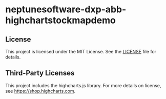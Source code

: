 # neptunesoftware-dxp-abb-highchartstockmapdemo

## License
 
This project is licensed under the MIT License. See the [LICENSE](./LICENSE) file for details.

## Third-Party Licenses
This project includes the highcharts.js library. For more details on license, see https://shop.highcharts.com.
